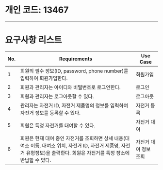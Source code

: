 # 개인 코드: 13467

---

# 요구사항 리스트

| No. | Requirements | Use Case |
| --- | ---- | --- |
| 1   | 회원의 필수 정보(ID, password, phone number)를 입력하여 회원가입한다. | 회원가입 |
| 2   | 회원과 관리자는 아이디와 비밀번호로 로그인한다. | 로그인 |
| 3   | 회원과 관리자는 로그아웃할 수 있다. | 로그아웃 |
| 4   | 관리자는 자전거 ID, 자전거 제품명의 정보를 입력하여 자전거 정보를 등록할 수 있다. | 자전거 등록 |
| 5   | 회원은 특정 자전거를 대여할 수 있다. | 자전거 대여 |
| 6   | 회원은 현재 대여 중인 자전거를 조회하면 상세 내용(대여소 이름, 대여소 위치, 자전거 ID, 자전거 제품명, 자전거 유형정보)을 출력한다. 회원은 자전거를 특정 장소에 반납할 수 있다. | 자전거 대여 정보 조회 |

